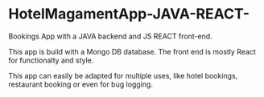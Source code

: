 # HotelMagamentApp-JAVA-REACT-
Bookings App with a JAVA backend and JS REACT front-end.


This app is build with a Mongo DB database. The front end is mostly React for functionalty and style.

This app can easily be adapted for multiple uses, like hotel bookings, restaurant booking or even for bug logging.

